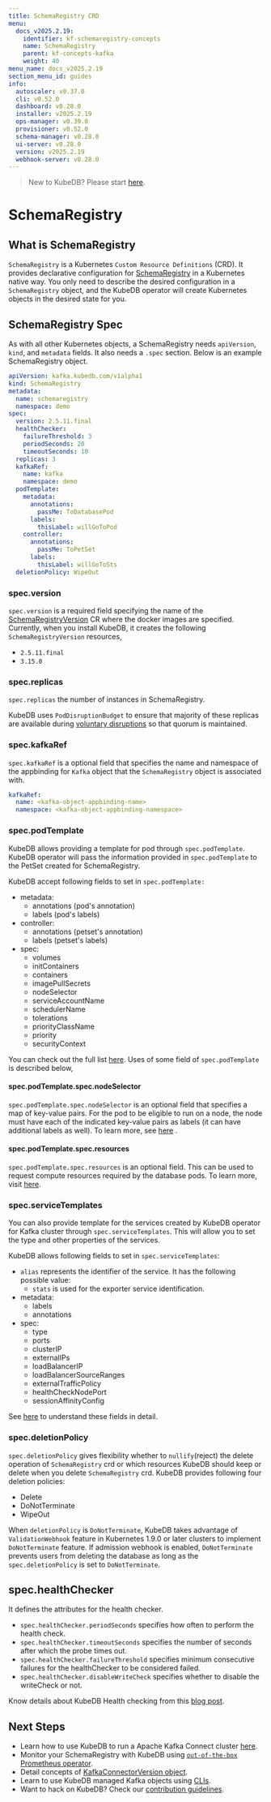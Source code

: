 ```yaml
---
title: SchemaRegistry CRD
menu:
  docs_v2025.2.19:
    identifier: kf-schemaregistry-concepts
    name: SchemaRegistry
    parent: kf-concepts-kafka
    weight: 40
menu_name: docs_v2025.2.19
section_menu_id: guides
info:
  autoscaler: v0.37.0
  cli: v0.52.0
  dashboard: v0.28.0
  installer: v2025.2.19
  ops-manager: v0.39.0
  provisioner: v0.52.0
  schema-manager: v0.28.0
  ui-server: v0.28.0
  version: v2025.2.19
  webhook-server: v0.28.0
---
```


> New to KubeDB? Please start [here](/docs/v2025.2.19/README).

# SchemaRegistry

## What is SchemaRegistry

`SchemaRegistry` is a Kubernetes `Custom Resource Definitions` (CRD). It provides declarative configuration for [SchemaRegistry](https://www.apicur.io/registry/) in a Kubernetes native way. You only need to describe the desired configuration in a `SchemaRegistry` object, and the KubeDB operator will create Kubernetes objects in the desired state for you.

## SchemaRegistry Spec

As with all other Kubernetes objects, a SchemaRegistry needs `apiVersion`, `kind`, and `metadata` fields. It also needs a `.spec` section. Below is an example SchemaRegistry object.

```yaml
apiVersion: kafka.kubedb.com/v1alpha1
kind: SchemaRegistry
metadata:
  name: schemaregistry
  namespace: demo
spec:
  version: 2.5.11.final
  healthChecker:
    failureThreshold: 3
    periodSeconds: 20
    timeoutSeconds: 10
  replicas: 3
  kafkaRef:
    name: kafka
    namespace: demo
  podTemplate:
    metadata:
      annotations:
        passMe: ToDatabasePod
      labels:
        thisLabel: willGoToPod
    controller:
      annotations:
        passMe: ToPetSet
      labels:
        thisLabel: willGoToSts
  deletionPolicy: WipeOut
```

### spec.version

`spec.version` is a required field specifying the name of the [SchemaRegistryVersion](/docs/v2025.2.19/guides/kafka/concepts/schemaregistryversion) CR where the docker images are specified. Currently, when you install KubeDB, it creates the following `SchemaRegistryVersion` resources,
- `2.5.11.final`
- `3.15.0`

### spec.replicas

`spec.replicas` the number of instances in SchemaRegistry.

KubeDB uses `PodDisruptionBudget` to ensure that majority of these replicas are available during [voluntary disruptions](https://kubernetes.io/docs/concepts/workloads/pods/disruptions/#voluntary-and-involuntary-disruptions) so that quorum is maintained.

### spec.kafkaRef

`spec.kafkaRef` is a optional field that specifies the name and namespace of the appbinding for `Kafka` object that the `SchemaRegistry` object is associated with.
```yaml
kafkaRef:
  name: <kafka-object-appbinding-name>
  namespace: <kafka-object-appbinding-namespace>
```

### spec.podTemplate

KubeDB allows providing a template for pod through `spec.podTemplate`. KubeDB operator will pass the information provided in `spec.podTemplate` to the PetSet created for SchemaRegistry.

KubeDB accept following fields to set in `spec.podTemplate:`

- metadata:
    - annotations (pod's annotation)
    - labels (pod's labels)
- controller:
    - annotations (petset's annotation)
    - labels (petset's labels)
- spec:
    - volumes
    - initContainers
    - containers
    - imagePullSecrets
    - nodeSelector
    - serviceAccountName
    - schedulerName
    - tolerations
    - priorityClassName
    - priority
    - securityContext

You can check out the full list [here](https://github.com/kmodules/offshoot-api/blob/39bf8b2/api/v2/types.go#L44-L279). Uses of some field of `spec.podTemplate` is described below,

#### spec.podTemplate.spec.nodeSelector

`spec.podTemplate.spec.nodeSelector` is an optional field that specifies a map of key-value pairs. For the pod to be eligible to run on a node, the node must have each of the indicated key-value pairs as labels (it can have additional labels as well). To learn more, see [here](https://kubernetes.io/docs/concepts/configuration/assign-pod-node/#nodeselector) .

#### spec.podTemplate.spec.resources

`spec.podTemplate.spec.resources` is an optional field. This can be used to request compute resources required by the database pods. To learn more, visit [here](http://kubernetes.io/docs/user-guide/compute-resources/).

### spec.serviceTemplates

You can also provide template for the services created by KubeDB operator for Kafka cluster through `spec.serviceTemplates`. This will allow you to set the type and other properties of the services.

KubeDB allows following fields to set in `spec.serviceTemplates`:
- `alias` represents the identifier of the service. It has the following possible value:
    - `stats` is used for the exporter service identification.
- metadata:
    - labels
    - annotations
- spec:
    - type
    - ports
    - clusterIP
    - externalIPs
    - loadBalancerIP
    - loadBalancerSourceRanges
    - externalTrafficPolicy
    - healthCheckNodePort
    - sessionAffinityConfig

See [here](https://github.com/kmodules/offshoot-api/blob/kubernetes-1.21.1/api/v1/types.go#L237) to understand these fields in detail.

### spec.deletionPolicy

`spec.deletionPolicy` gives flexibility whether to `nullify`(reject) the delete operation of `SchemaRegistry` crd or which resources KubeDB should keep or delete when you delete `SchemaRegistry` crd. KubeDB provides following four deletion policies:

- Delete
- DoNotTerminate
- WipeOut

When `deletionPolicy` is `DoNotTerminate`, KubeDB takes advantage of `ValidationWebhook` feature in Kubernetes 1.9.0 or later clusters to implement `DoNotTerminate` feature. If admission webhook is enabled, `DoNotTerminate` prevents users from deleting the database as long as the `spec.deletionPolicy` is set to `DoNotTerminate`.

## spec.healthChecker
It defines the attributes for the health checker.
- `spec.healthChecker.periodSeconds` specifies how often to perform the health check.
- `spec.healthChecker.timeoutSeconds` specifies the number of seconds after which the probe times out.
- `spec.healthChecker.failureThreshold` specifies minimum consecutive failures for the healthChecker to be considered failed.
- `spec.healthChecker.disableWriteCheck` specifies whether to disable the writeCheck or not.

Know details about KubeDB Health checking from this [blog post](https://appscode.com/blog/post/kubedb-health-checker/).

## Next Steps

- Learn how to use KubeDB to run a Apache Kafka Connect cluster [here](/docs/v2025.2.19/guides/kafka/README).
- Monitor your SchemaRegistry with KubeDB using [`out-of-the-box` Prometheus operator](/docs/v2025.2.19/guides/kafka/monitoring/using-prometheus-operator).
- Detail concepts of [KafkaConnectorVersion object](/docs/v2025.2.19/guides/kafka/concepts/kafkaconnectorversion).
- Learn to use KubeDB managed Kafka objects using [CLIs](/docs/v2025.2.19/guides/kafka/cli/cli).
- Want to hack on KubeDB? Check our [contribution guidelines](/docs/v2025.2.19/CONTRIBUTING).
